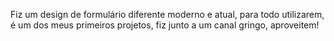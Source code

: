 Fiz um design de formulário diferente moderno e atual, 
para todo utilizarem, é um dos meus primeiros projetos, 
fiz junto a um canal gringo, aproveitem!
